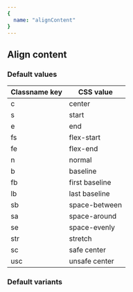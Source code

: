 ```yaml
---
{
  name: "alignContent"
}
---
```


## Align content

### Default values
<!-- defaults.values.start -->
|Classname key|CSS value     |
|-------------|--------------|
|c            |center        |
|s            |start         |
|e            |end           |
|fs           |flex-start    |
|fe           |flex-end      |
|n            |normal        |
|b            |baseline      |
|fb           |first baseline|
|lb           |last baseline |
|sb           |space-between |
|sa           |space-around  |
|se           |space-evenly  |
|str          |stretch       |
|sc           |safe center   |
|usc          |unsafe center |

<!-- defaults.values.end -->


### Default variants
<!-- defaults.variants.start -->

<!-- defaults.variants.end -->
